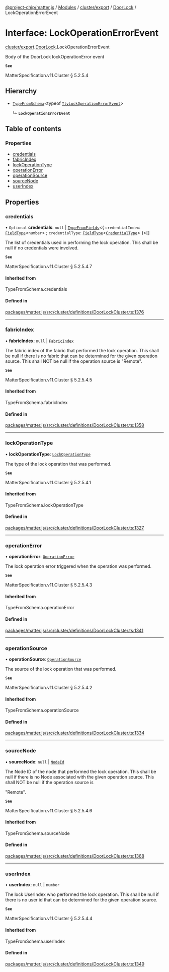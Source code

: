 [@project-chip/matter.js](../README.md) / [Modules](../modules.md) / [cluster/export](../modules/cluster_export.md) / [DoorLock](../modules/cluster_export.DoorLock.md) / LockOperationErrorEvent

# Interface: LockOperationErrorEvent

[cluster/export](../modules/cluster_export.md).[DoorLock](../modules/cluster_export.DoorLock.md).LockOperationErrorEvent

Body of the DoorLock lockOperationError event

**`See`**

MatterSpecification.v11.Cluster § 5.2.5.4

## Hierarchy

- [`TypeFromSchema`](../modules/tlv_export.md#typefromschema)\<typeof [`TlvLockOperationErrorEvent`](../modules/cluster_export.DoorLock.md#tlvlockoperationerrorevent)\>

  ↳ **`LockOperationErrorEvent`**

## Table of contents

### Properties

- [credentials](cluster_export.DoorLock.LockOperationErrorEvent.md#credentials)
- [fabricIndex](cluster_export.DoorLock.LockOperationErrorEvent.md#fabricindex)
- [lockOperationType](cluster_export.DoorLock.LockOperationErrorEvent.md#lockoperationtype)
- [operationError](cluster_export.DoorLock.LockOperationErrorEvent.md#operationerror)
- [operationSource](cluster_export.DoorLock.LockOperationErrorEvent.md#operationsource)
- [sourceNode](cluster_export.DoorLock.LockOperationErrorEvent.md#sourcenode)
- [userIndex](cluster_export.DoorLock.LockOperationErrorEvent.md#userindex)

## Properties

### credentials

• `Optional` **credentials**: ``null`` \| [`TypeFromFields`](../modules/tlv_export.md#typefromfields)\<\{ `credentialIndex`: [`FieldType`](tlv_export.FieldType.md)\<`number`\> ; `credentialType`: [`FieldType`](tlv_export.FieldType.md)\<[`CredentialType`](../enums/cluster_export.DoorLock.CredentialType.md)\>  }\>[]

The list of credentials used in performing the lock operation. This shall be null if no credentials were
involved.

**`See`**

MatterSpecification.v11.Cluster § 5.2.5.4.7

#### Inherited from

TypeFromSchema.credentials

#### Defined in

[packages/matter.js/src/cluster/definitions/DoorLockCluster.ts:1376](https://github.com/project-chip/matter.js/blob/904d0c9b952b91f28a21803759c5e5c66ee4d272/packages/matter.js/src/cluster/definitions/DoorLockCluster.ts#L1376)

___

### fabricIndex

• **fabricIndex**: ``null`` \| [`FabricIndex`](../modules/datatype_export.md#fabricindex)

The fabric index of the fabric that performed the lock operation. This shall be null if there is no fabric
that can be determined for the given operation source. This shall NOT be null if the operation source is
"Remote".

**`See`**

MatterSpecification.v11.Cluster § 5.2.5.4.5

#### Inherited from

TypeFromSchema.fabricIndex

#### Defined in

[packages/matter.js/src/cluster/definitions/DoorLockCluster.ts:1358](https://github.com/project-chip/matter.js/blob/904d0c9b952b91f28a21803759c5e5c66ee4d272/packages/matter.js/src/cluster/definitions/DoorLockCluster.ts#L1358)

___

### lockOperationType

• **lockOperationType**: [`LockOperationType`](../enums/cluster_export.DoorLock.LockOperationType.md)

The type of the lock operation that was performed.

**`See`**

MatterSpecification.v11.Cluster § 5.2.5.4.1

#### Inherited from

TypeFromSchema.lockOperationType

#### Defined in

[packages/matter.js/src/cluster/definitions/DoorLockCluster.ts:1327](https://github.com/project-chip/matter.js/blob/904d0c9b952b91f28a21803759c5e5c66ee4d272/packages/matter.js/src/cluster/definitions/DoorLockCluster.ts#L1327)

___

### operationError

• **operationError**: [`OperationError`](../enums/cluster_export.DoorLock.OperationError.md)

The lock operation error triggered when the operation was performed.

**`See`**

MatterSpecification.v11.Cluster § 5.2.5.4.3

#### Inherited from

TypeFromSchema.operationError

#### Defined in

[packages/matter.js/src/cluster/definitions/DoorLockCluster.ts:1341](https://github.com/project-chip/matter.js/blob/904d0c9b952b91f28a21803759c5e5c66ee4d272/packages/matter.js/src/cluster/definitions/DoorLockCluster.ts#L1341)

___

### operationSource

• **operationSource**: [`OperationSource`](../enums/cluster_export.DoorLock.OperationSource.md)

The source of the lock operation that was performed.

**`See`**

MatterSpecification.v11.Cluster § 5.2.5.4.2

#### Inherited from

TypeFromSchema.operationSource

#### Defined in

[packages/matter.js/src/cluster/definitions/DoorLockCluster.ts:1334](https://github.com/project-chip/matter.js/blob/904d0c9b952b91f28a21803759c5e5c66ee4d272/packages/matter.js/src/cluster/definitions/DoorLockCluster.ts#L1334)

___

### sourceNode

• **sourceNode**: ``null`` \| [`NodeId`](../modules/datatype_export.md#nodeid)

The Node ID of the node that performed the lock operation. This shall be null if there is no Node associated
with the given operation source. This shall NOT be null if the operation source is

"Remote".

**`See`**

MatterSpecification.v11.Cluster § 5.2.5.4.6

#### Inherited from

TypeFromSchema.sourceNode

#### Defined in

[packages/matter.js/src/cluster/definitions/DoorLockCluster.ts:1368](https://github.com/project-chip/matter.js/blob/904d0c9b952b91f28a21803759c5e5c66ee4d272/packages/matter.js/src/cluster/definitions/DoorLockCluster.ts#L1368)

___

### userIndex

• **userIndex**: ``null`` \| `number`

The lock UserIndex who performed the lock operation. This shall be null if there is no user id that can be
determined for the given operation source.

**`See`**

MatterSpecification.v11.Cluster § 5.2.5.4.4

#### Inherited from

TypeFromSchema.userIndex

#### Defined in

[packages/matter.js/src/cluster/definitions/DoorLockCluster.ts:1349](https://github.com/project-chip/matter.js/blob/904d0c9b952b91f28a21803759c5e5c66ee4d272/packages/matter.js/src/cluster/definitions/DoorLockCluster.ts#L1349)
